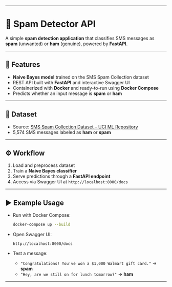 
---

# 📧 Spam Detector API

A simple **spam detection application** that classifies SMS messages as **spam** (unwanted) or **ham** (genuine), powered by **FastAPI**.

---

## 🚀 Features

* **Naive Bayes model** trained on the SMS Spam Collection dataset
* REST API built with **FastAPI** and interactive Swagger UI
* Containerized with **Docker** and ready-to-run using **Docker Compose**
* Predicts whether an input message is **spam** or **ham**

---

## 📂 Dataset

* Source: [SMS Spam Collection Dataset – UCI ML Repository](https://archive.ics.uci.edu/dataset/228/sms%2Bspam%2Bcollection)
* 5,574 SMS messages labeled as **ham** or **spam**

---

## ⚙️ Workflow

1. Load and preprocess dataset
2. Train a **Naive Bayes classifier**
3. Serve predictions through a **FastAPI endpoint**
4. Access via Swagger UI at `http://localhost:8000/docs`

---

## ▶️ Example Usage

* Run with Docker Compose:

  ```bash
  docker-compose up --build
  ```
* Open Swagger UI:

  ```
  http://localhost:8000/docs
  ```
* Test a message:

  * `"Congratulations! You've won a $1,000 Walmart gift card."` → **spam**
  * `"Hey, are we still on for lunch tomorrow?"` → **ham**

---

